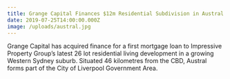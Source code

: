 ```yaml
---
title: Grange Capital Finances $12m Residential Subdivision in Austral
date: 2019-07-25T14:00:00.000Z
image: /uploads/austral.jpg
---
```

Grange Capital has acquired finance for a first mortgage loan to Impressive Property Group’s latest 26 lot residential living development in a growing Western Sydney suburb. Situated 46 kilometres from the CBD, Austral forms part of the City of Liverpool Government Area.
